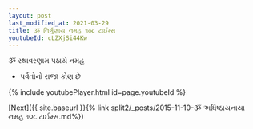 ```yaml
---
layout: post
last_modified_at: 2021-03-29
title: ૐ નિર્ગુણાય નમહ ૧૦૮ ટાઈમ્સ
youtubeId: cLZXjSi44Kw
---
```

 
 
 ૐ સ્થાવરણામ પઠાયે નમહ  
 
 -  પર્વતોનો રાજા કોણ છે 
 
  
 
  
 
 
 
 
 
 


{% include youtubePlayer.html id=page.youtubeId %}
 
[Next]({{ site.baseurl }}{% link  split2/_posts/2015-11-10-ૐ અધિષ્ઠાયનાયા નમહ ૧૦૮ ટાઈમ્સ.md%})
 
